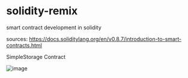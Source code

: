 # solidity-remix
smart contract development in solidity

sources: 
https://docs.soliditylang.org/en/v0.8.7/introduction-to-smart-contracts.html

SimpleStorage Contract

![image](https://user-images.githubusercontent.com/90727330/133453184-1be551c5-06a9-47b5-9329-07d8af39c61f.png)

